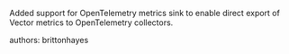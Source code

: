 Added support for OpenTelemetry metrics sink to enable direct export of Vector metrics to OpenTelemetry collectors.

authors: brittonhayes 
